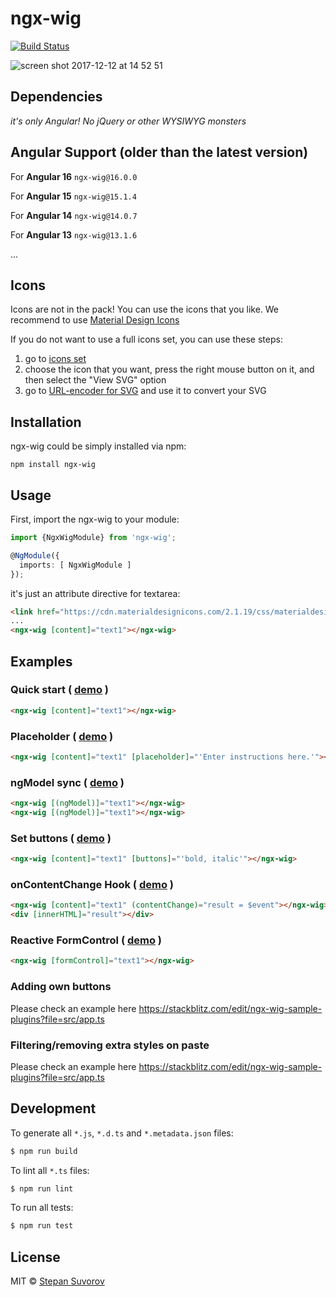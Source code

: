 # ngx-wig

[![Build Status](https://travis-ci.org/stevermeister/ngx-wig.svg?branch=master)](https://travis-ci.org/stevermeister/ngx-wig)

![screen shot 2017-12-12 at 14 52 51](https://user-images.githubusercontent.com/1526680/33888069-37bde1f0-df4c-11e7-993e-d48ffe0fffbf.png)

## Dependencies

*it's only Angular! No jQuery or other WYSIWYG monsters*


## Angular Support (older than the latest version)

For **Angular 16** `ngx-wig@16.0.0`

For **Angular 15** `ngx-wig@15.1.4`

For **Angular 14** `ngx-wig@14.0.7`

For **Angular 13** `ngx-wig@13.1.6` 

...

## Icons

Icons are not in the pack!
You can use the icons that you like.
We recommend to use [Material Design Icons](https://cdn.materialdesignicons.com/2.1.19/css/materialdesignicons.min.css)

If you do not want to use a full icons set, you can use these steps:

1. go to [icons set](https://materialdesignicons.com/)
1. choose the icon that you want, press the right mouse button on it, and then select the "View SVG" option
1. go to [URL-encoder for SVG](https://yoksel.github.io/url-encoder/) and use it to convert your SVG

## Installation

ngx-wig could be simply installed via npm:

    npm install ngx-wig


## Usage

First, import the ngx-wig to your module:

```typescript
import {NgxWigModule} from 'ngx-wig';

@NgModule({
  imports: [ NgxWigModule ]
});
```

it's just an attribute directive for textarea:

```html
<link href="https://cdn.materialdesignicons.com/2.1.19/css/materialdesignicons.min.css" rel="stylesheet" />
...
<ngx-wig [content]="text1"></ngx-wig>
```

## Examples

### Quick start ( [demo](https://stackblitz.com/edit/stackblitz-starters-61ajke?file=src%2Fmain.ts) )

```html
<ngx-wig [content]="text1"></ngx-wig>
```

### Placeholder ( [demo](https://stackblitz.com/edit/stackblitz-starters-5lq68z?file=src%2Fmain.ts) )

```html
<ngx-wig [content]="text1" [placeholder]="'Enter instructions here.'"></ngx-wig>
```

### ngModel sync ( [demo](https://stackblitz.com/edit/stackblitz-starters-go26xc?file=src%2Fmain.ts) )

```html
<ngx-wig [(ngModel)]="text1"></ngx-wig>
<ngx-wig [(ngModel)]="text1"></ngx-wig>
```

### Set buttons ( [demo](https://stackblitz.com/edit/stackblitz-starters-qohotg?file=src%2Fmain.ts) )

```html
<ngx-wig [content]="text1" [buttons]="'bold, italic'"></ngx-wig>
```

### onContentChange Hook ( [demo](https://stackblitz.com/edit/stackblitz-starters-cl6k3s?file=src%2Fmain.ts) )

```html
<ngx-wig [content]="text1" (contentChange)="result = $event"></ngx-wig>
<div [innerHTML]="result"></div>
```

### Reactive FormControl ( [demo](https://stackblitz.com/edit/stackblitz-starters-hgna7m?file=src%2Fmain.ts) )

```html
<ngx-wig [formControl]="text1"></ngx-wig>
```


### Adding own buttons

Please check an example here
https://stackblitz.com/edit/ngx-wig-sample-plugins?file=src/app.ts


### Filtering/removing extra styles on paste

Please check an example here
https://stackblitz.com/edit/ngx-wig-sample-plugins?file=src/app.ts



## Development

To generate all `*.js`, `*.d.ts` and `*.metadata.json` files:

```bash
$ npm run build
```

To lint all `*.ts` files:

```bash
$ npm run lint
```

To run all tests:

```bash
$ npm run test
```

## License

MIT © [Stepan Suvorov](https://github.com/stevermeister)
